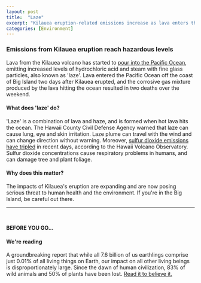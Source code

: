 ```yaml
---
layout: post
title:  "Laze"
excerpt: "Kilauea eruption-related emissions increase as lava enters the Pacific Ocean. On our reading list is a report on the impact of the human race on planet Earth. It's bigger than you think."
categories: [Environment]
---
```


### Emissions from Kilauea eruption reach hazardous levels

Lava from the Kilauea volcano has started to <a href="https://www.npr.org/sections/thetwo-way/2018/05/21/612969472/hawaii-volcanos-lava-spews-laze-of-toxic-gas-and-glass-into-the-air?utm_source=facebook.com&utm_medium=social&utm_campaign=npr&utm_term=nprnews&utm_content=20180521" target="_blank">pour into the Pacific Ocean</a>, emitting increased levels of hydrochloric acid and steam with fine glass particles, also known as 'laze'. Lava entered the Pacific Ocean off the coast of Big Island two days after Kilauea erupted, and the corrosive gas mixture produced by the lava hitting the ocean resulted in two deaths over the weekend.

#### What does 'laze' do?

'Laze' is a combination of lava and haze, and is formed when hot lava hits the ocean. The Hawaii County Civil Defense Agency warned that laze can cause lung, eye and skin irritation. Laze plume can travel with the wind and can change direction without warning. Moreover, <a href="https://www.cnn.com/2018/05/20/us/hawaii-kilauea-volcano-lava-flow/index.html" target="_blank">sulfur dioxide emissions have tripled</a> in recent days, according to the Hawaii Volcano Observatory. Sulfur dioxide concentrations cause respiratory problems in humans, and can damage tree and plant foliage.

#### Why does this matter?

The impacts of Kilauea's eruption are expanding and are now posing serious threat to human health and the environment. If you're in the Big Island, be careful out there.

* * *
<br />

**BEFORE YOU GO...**

#### **We're reading**

A groundbreaking report that while all 7.6 billion of us earthlings comprise just 0.01% of all living things on Earth, our impact on all other living beings is disproportionately large. Since the dawn of human civilization, 83% of wild animals and 50% of plants have been lost. <a href="https://www.theguardian.com/environment/2018/may/21/human-race-just-001-of-all-life-but-has-destroyed-over-80-of-wild-mammals-study" target="_blank">Read it to believe it.</a>
